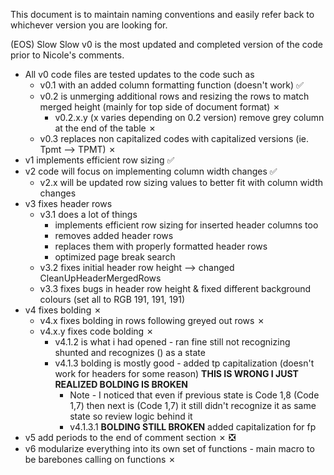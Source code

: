 This document is to maintain naming conventions and easily refer back to whichever version you are looking for.

(EOS) Slow Slow v0 is the most updated and completed version of the code prior to Nicole's comments.
  - All v0 code files are tested updates to the code such as
      - v0.1 with an added column formatting function (doesn't work) :white_check_mark:
      - v0.2 is unmerging additional rows and resizing the rows to match merged height (mainly for top side of document format) &cross;
        - v0.2.x.y (x varies depending on 0.2 version) remove grey column at the end of the table &cross;
      - v0.3 replaces non capitalized codes with capitalized versions (ie. Tpmt --> TPMT) &cross;
  - v1 implements efficient row sizing :white_check_mark:
  - v2 code will focus on implementing column width changes :white_check_mark:
      - v2.x will be updated row sizing values to better fit with column width changes
  - v3 fixes header rows
      - v3.1 does a lot of things
        - implements efficient row sizing for inserted header columns too
        - removes added header rows
        - replaces them with properly formatted header rows
        - optimized page break search
      - v3.2 fixes initial header row height --> changed CleanUpHeaderMergedRows
      - v3.3 fixes bugs in header row height & fixed different background colours (set all to RGB 191, 191, 191)
  - v4 fixes bolding &cross;
      - v4.x fixes bolding in rows following greyed out rows &cross;
      - v4.x.y fixes code bolding &cross;
          - v4.1.2 is what i had opened - ran fine still not recognizing shunted and recognizes () as a state
          -  v4.1.3 bolding is mostly good - added tp capitalization (doesn't work for headers for some reason) **THIS IS WRONG I JUST REALIZED BOLDING IS BROKEN**
              - Note - I noticed that even if previous state is Code 1,8 (Code 1,7) then next is (Code 1,7) it still didn't recognize it as same state so review logic behind it
              - v4.1.3.1 **BOLDING STILL BROKEN** added capitalization for fp
  - v5 add periods to the end of comment section &cross; ❎
  - v6 modularize everything into its own set of functions - main macro to be barebones calling on functions &cross;
